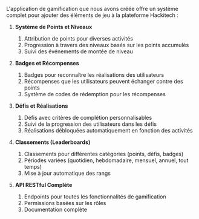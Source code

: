 L'application de gamification que nous avons créée offre un système complet pour ajouter des éléments de jeu à la plateforme Hackitech :

1. **Système de Points et Niveaux**
    1. Attribution de points pour diverses activités
    2. Progression à travers des niveaux basés sur les points accumulés
    3. Suivi des événements de montée de niveau

2. **Badges et Récompenses**
    1. Badges pour reconnaître les réalisations des utilisateurs
    2. Récompenses que les utilisateurs peuvent échanger contre des points
    3. Système de codes de rédemption pour les récompenses

3. **Défis et Réalisations**
    1. Défis avec critères de complétion personnalisables
    2. Suivi de la progression des utilisateurs dans les défis
    3. Réalisations débloquées automatiquement en fonction des activités

4. **Classements (Leaderboards)**
    1. Classements pour différentes catégories (points, défis, badges)
    2. Périodes variées (quotidien, hebdomadaire, mensuel, annuel, tout temps)
    3. Mise à jour automatique des rangs

5. **API RESTful Complète**
    1. Endpoints pour toutes les fonctionnalités de gamification
    2. Permissions basées sur les rôles
    3. Documentation complète
